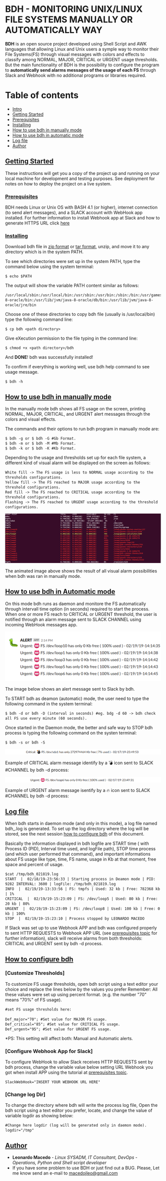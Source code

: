 # BDH - MONITORING UNIX/LINUX FILE SYSTEMS MANUALLY OR AUTOMATICALLY WAY

**BDH** is an open source project developed using Shell Script and AWK languages that allowing Linux and Unix users a symple way to monitor their File Systems(FS) through visual messages with colors and effects to classify among NORMAL, MAJOR, CRITICAL or URGENT usage thresholds. But the main functionality of BDH is the possibility to configure the program to **automatically send alarms messages of the usage of each FS** through Slack and Webhook with no additional programs or libraries required.

Table of contents
=================

<!--ts-->
   * [Intro](#bdh---monitoring-unixlinux-file-systems-manually-or-automatically-way)	
   * [Getting Started](#getting-started)
   * [Prerequisites](#prerequisites)
   * [Installing](#installing)
   * [How to use bdh in manually mode](#how-to-use-bdh-in-manually-mode)
   * [How to use bdh in automatic mode](#how-to-use-bdh-in-automatic-mode)
   * [Log file](#log-file)
   * [Author](#author)
<!--te-->

## [Getting Started](#getting-started)

These instructions will get you a copy of the project up and running on your local machine for development and testing purposes. See deployment for notes on how to deploy the project on a live system.

### [Prerequisites](#prerequisites)

BDH needs Linux or Unix OS with BASH 4.1 (or higher), internet connection (to send alert messages), and a SLACK account with WebHook app installed. For further information to install Webhook app at Slack and how to generate HTTPS URL click [here](https://api.slack.com/incoming-webhooks)  

### [Installing](#installing)

Download bdh file in [zip format](https://github.com/macedojleo/BDH/zipball/master) or [tar format](https://github.com/macedojleo/BDH/tarball/master), unzip, and move it to any directory which is in the system PATH.

To see which directories were set up in the system PATH, type the command below using the system terminal:

	$ echo $PATH

The output will show the variable PATH content similar as follows:
	
	/usr/local/sbin:/usr/local/bin:/usr/sbin:/usr/bin:/sbin:/bin:/usr/games:/usr/local/games:/snap/bin:/usr/lib/jvm/java-8-oracle/bin:/usr/lib/jvm/java-8-oracle/db/bin:/usr/lib/jvm/java-8-oracle/jre/bin

Choose one of these directories to copy bdh file (usually is /usr/local/bin) type the following command line:

	$ cp bdh <path directory>

Give eXecution permission to the file typing in the command line:
	
	$ chmod +x <path directory>/bdh
	
And **DONE**! bdh was successfully installed! 


To confirm if everything is working well, use bdh help command to see usage message.

	$ bdh -h

## [How to use bdh in manually mode](#manually)

In the manually mode bdh shows all FS usage on the screen, printing NORMAL, MAJOR, CRITICAL, and URGENT alert messages through the colors and visual effects.

The commands and their options to run bdh program in manually mode are:

	$ bdh -g or $ bdh -G #Gb Format.
	$ bdh -m or $ bdh -M #Mb Format.
	$ bdh -k or $ bdh -K #Kb Format.

Depending to the usage and thresholds set up for each file system, a different kind of visual alarm will be displayed on the screen as follows:
	
	White fill -> The FS usage is less to NORMAL usage according to the thresholds configurations.
	Yellow fill -> The FS reached to MAJOR usage according to the threshold configurations.
	Red fill -> The FS reached to CRITICAL usage according to the threshold configurations.
	Flashing -> The FS reached to URGENT usage according to the threshold configurations.
	
![Sample](/docs/sample.gif)

The animated image above shows the result of all visual alarm possibilities when bdh was ran in manually mode.
	
## [How to use bdh in Automatic mode](#automatic)

On this mode bdh runs as daemon and monitore the FS automatically through intervall time option (in seconds) required to start the process. When one or more FS reach to CRITICAL or URGENT threshold, the user is notified through an alarm message sent to SLACK CHANNEL using incoming WebHook messages app.

![SlackMessages](/docs/SlackExampleMessages.png)

The image below shows an alert message sent to Slack by bdh.  

To START bdh as deamon (automatic) mode, the user need to type the following command in the system terminal:

	$ bdh -d or bdh -D (interval in seconds) #eg. bdg -d 60 -> bdh check all FS use every minute (60 seconds).

Once started in the Daemon mode, the better and safe way to STOP bdh process is typing the following command on the systen terminal:

	$ bdh -s or bdh -S
	
![SlackCritical](/docs/slackCriticalMessage.png)

Example of CRITICAL alarm message identify by a :bomb: icon sent to SLACK #CHANNEL by bdh -d process:

![SlackUrgent](/docs/slackUrgentMessage.png)

Example of URGENT alarm message isentify by a :fire: icon sent to SLACK #CHANNEL by bdh -d process:

## [Log file](#log)

When bdh starts in daemon mode (and only in this mode), a log file named bdh_<timestamp>.log is generated. To set up the log directory where the log will be stored, see the next session [how to configure bdh](#configure) of this document.

Basically the information displayed in bdh logfile are START time ( with Process ID (PID), Interval time used, and logFile path), STOP time process (and which user performed that command), and important informations about FS usage like type, time, FS name, usage in Kb at that moment, free space and percent of usage.

	$cat /tmp/bdh_021819.log
	START  |  02/18/19-23:56:33 | Starting process in Deamon mode | PID:  9282 INTERVAL: 3600 | logFile: /tmp/bdh_021819.log
	INFO  |  02/19/19-13:33:56 | FS: tmpfs | Used: 32 kb | Free: 782368 kb | 1%
	CRITICAL  |  02/19/19-15:23:09 | FS: /dev/loop5 | Used: 80 kb | Free: 20 kb | 80%
	URGENT  |  02/19/19-15:23:09 | FS: /dev/loop8 | Used: 100 kb | Free: 0 kb | 100%
	STOP  |  02/19/19-15:23:10 | Process stopped by LEONARDO MACEDO


If Slack was set up to use Webhook APP and bdh was configured properly to sent HTTP REQUESTS to Webhook APP URL (see [prerequisites topic](#prerequisites) for further information), slack will receive alarms from both thresholds: CRITICAL and URGENT sent by bdh -d process. 
	

## [How to configure bdh](#configure)

### [Customize Thresholds]
To customize FS usage thresholds, open bdh script using a text editor your choice and replace the lines below by the values you prefer Remember: All these values were set up using percent format. (e.g. the number "70" means "70%" of FS usage). 

	#set FS usage thresholds here:                                   

	Def_major="70"; #Set value for MAJOR FS usage.
	Def_critical="85"; #Set value for CRITICAL FS usage.
	Def_urgent="95"; #Set value for URGENT FS usage.
	
*PS: This setting will affect both: Manual and Automatic alerts.

### [Configure Webhook App for Slack]
To configure WebHook to allow Slack receives HTTP REQUESTS sent by bdh process, change the variable value below setting URL Webhook you got when install APP using the tutorial at [prerequisites topic](#prerequisites).

	SlackWebHook="INSERT YOUR WEBHOOK URL HERE"

### [Change log Dir]
To change the directory where bdh will write the process log file, Open the bdh script using a text editor you prefer, locate, and change the value of variable logdir as showing below:

	#Change here logdir (log will be generated only in daemon mode).
	logdir="/tmp"

## [Author](#author)

* **Leonardo Macedo** - *Linux SYSADM, IT Consultant, DevOps - Operations, Python and Shell script developer*
* If you have some problem to use BDH or just find out a BUG. Please, Let me know send an e-mail to <macedojleo@gmail.com>
